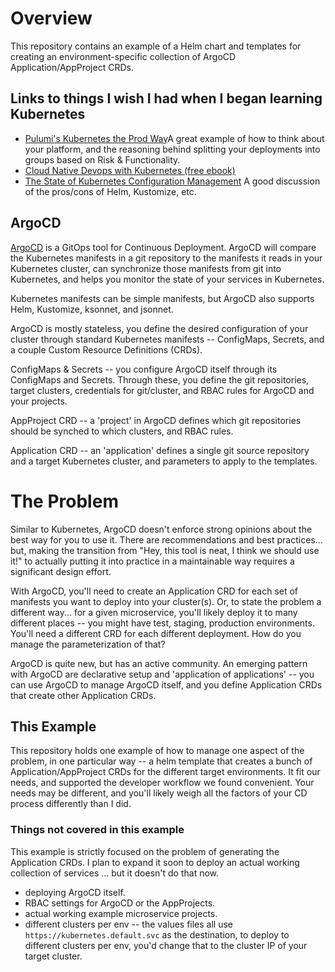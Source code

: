 # Overview

This repository contains an example of a Helm chart and templates for creating an environment-specific collection of ArgoCD Application/AppProject CRDs.

## Links to things I wish I had when I began learning Kubernetes

* [Pulumi's Kubernetes the Prod Way](https://pulumi.io/quickstart/k8s-the-prod-way/index.html)A great example of how to think about your platform, and the reasoning behind splitting your deployments into groups based on Risk & Functionality.
* [Cloud Native Devops with Kubernetes (free ebook)](https://www.nginx.com/resources/library/cloud-native-devops-with-kubernetes/)
* [The State of Kubernetes Configuration Management](https://blog.argoproj.io/the-state-of-kubernetes-configuration-management-d8b06c1205) A good discussion of the pros/cons of Helm, Kustomize, etc.


## ArgoCD

[ArgoCD](https://github.com/argoproj/argo-cd) is a GitOps tool for Continuous Deployment. ArgoCD will compare the Kubernetes manifests in a git repository to the manifests it reads in your Kubernetes cluster, can synchronize those manifests from git into Kubernetes, and helps you monitor the state of your services in Kubernetes.

Kubernetes manifests can be simple manifests, but ArgoCD also supports Helm, Kustomize, ksonnet, and jsonnet.

ArgoCD is mostly stateless, you define the desired configuration of your cluster through standard Kubernetes manifests -- ConfigMaps, Secrets, and a couple Custom Resource Definitions (CRDs).

ConfigMaps & Secrets -- you configure ArgoCD itself through its ConfigMaps and Secrets. Through these, you define the git repositories, target clusters, credentials for git/cluster, and RBAC rules for ArgoCD and your projects.

AppProject CRD -- a 'project' in ArgoCD defines which git repositories should be synched to which clusters, and RBAC rules.

Application CRD -- an 'application' defines a single git source repository and a target Kubernetes cluster, and parameters to apply to the templates.

# The Problem

Similar to Kubernetes, ArgoCD doesn't enforce strong opinions about the best way for you to use it. There are recommendations and best practices... but, making the transition from "Hey, this tool is neat, I think we should use it!" to actually putting it into practice in a maintainable way requires a significant design effort.

With ArgoCD, you'll need to create an Application CRD for each set of manifests you want to deploy into your cluster(s). Or, to state the problem a different way... for a given microservice, you'll likely deploy it to many different places -- you might have test, staging, production environments. You'll need a different CRD for each different deployment. How do you manage the parameterization of that?

ArgoCD is quite new, but has an active community. An emerging pattern with ArgoCD are declarative setup and  'application of applications' -- you can use ArgoCD to manage ArgoCD itself, and you define Application CRDs that create other Application CRDs.

## This Example

This repository holds one example of how to manage one aspect of the problem, in one particular way -- a helm template that creates a bunch of Application/AppProject CRDs for the different target environments. It fit our needs, and supported the developer workflow we found convenient. Your needs may be different, and you'll likely weigh all the factors of your CD process differently than I did.


### Things not covered in this example

This example is strictly focused on the problem of generating the Application CRDs. I plan to expand it soon to deploy an actual working collection of services ... but it doesn't do that now.

* deploying ArgoCD itself.
* RBAC settings for ArgoCD or the AppProjects.
* actual working example microservice projects.
* different clusters per env -- the values files all use `https://kubernetes.default.svc` as the destination, to deploy to different clusters per env, you'd change that to the cluster IP of your target cluster.
